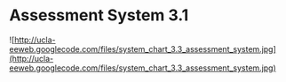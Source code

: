 # Assessment System 3.1 #

![http://ucla-eeweb.googlecode.com/files/system_chart_3.3_assessment_system.jpg](http://ucla-eeweb.googlecode.com/files/system_chart_3.3_assessment_system.jpg)